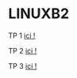 # LINUXB2

TP 1 [ici !](https://github.com/FlorianLeveil/LINUXB2/blob/master/TP-1)

TP 2 [ici !](https://github.com/FlorianLeveil/LINUXB2/blob/master/TP-2)

TP 3 [ici !](https://github.com/FlorianLeveil/LINUXB2/blob/master/TP-3)
